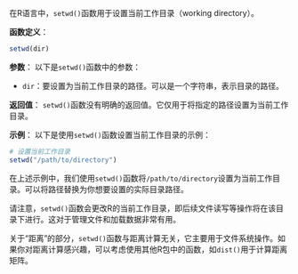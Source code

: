 在R语言中，`setwd()`函数用于设置当前工作目录（working directory）。

**函数定义**：
```R
setwd(dir)
```

**参数**：
以下是`setwd()`函数中的参数：

- `dir`：要设置为当前工作目录的路径。可以是一个字符串，表示目录的路径。

**返回值**：
`setwd()`函数没有明确的返回值。它仅用于将指定的路径设置为当前工作目录。

**示例**：
以下是使用`setwd()`函数设置当前工作目录的示例：

```R
# 设置当前工作目录
setwd("/path/to/directory")
```

在上述示例中，我们使用`setwd()`函数将`/path/to/directory`设置为当前工作目录。可以将路径替换为你想要设置的实际目录路径。

请注意，`setwd()`函数会更改R的当前工作目录，即后续文件读写等操作将在该目录下进行。这对于管理文件和加载数据非常有用。

关于“距离”的部分，`setwd()`函数与距离计算无关，它主要用于文件系统操作。如果你对距离计算感兴趣，可以考虑使用其他R包中的函数，如`dist()`用于计算距离矩阵。